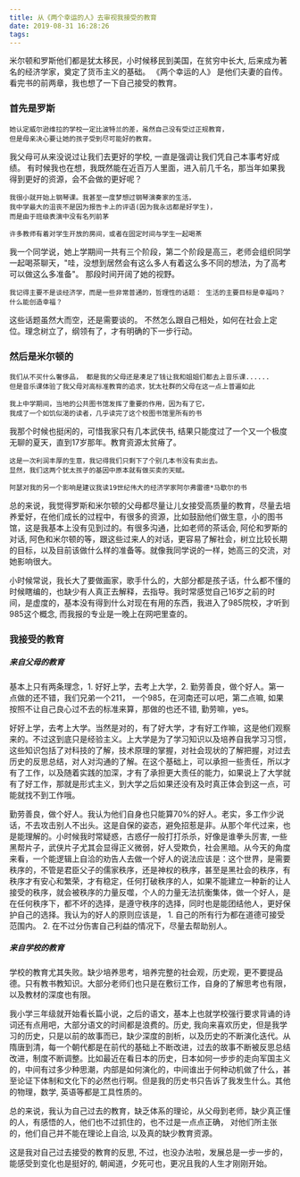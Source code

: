 ```yaml
---
title: 从《两个幸运的人》去审视我接受的教育
date: 2019-08-31 16:28:26
tags:
---
```


米尔顿和罗斯他们都是犹太移民，小时候移民到美国，在贫穷中长大, 后来成为著名的经济学家，奠定了货币主义的基础。
《两个幸运的人》 是他们夫妻的自传。看完书的前两章，我也想了一下自己接受的教育。

### 首先是罗斯
```
她认定威尔逊维拉的学校一定比波特兰的差，虽然自己没有受过正规教育，
但是母亲决心要让她的孩子受到尽可能好的教育。
```
我父母可从来没说过让我们去更好的学校, 一直是强调让我们凭自己本事考好成绩。 有时候我也在想，我既然能在近百万人里面，进入前几千名，那当年如果我得到更好的资源，会不会做的更好呢？
```
我很小就开始上钢琴课。我甚至一度梦想过钢琴演奏家的生活，
我中学最大的沮丧不是因为报告卡上的评语(因为我永远都是好学生)，
而是由于班级表演中没有名列前茅
```
```
许多教师有着对学生开放的房间，或者在固定时间与学生一起喝茶
```
我一个同学说，她上学期间一共有三个阶段，第二个阶段是高三，老师会组织同学一起喝茶聊天，"哇，没想到居然会有这么多人有着这么多不同的想法，为了高考可以做这么多准备"。 那段时间开阔了她的视野。
```
我记得主要不是谈经济学，而是一些非常普通的，哲理性的话题： 生活的主要目标是幸福吗？什么能创造幸福？
```
这些话题虽然大而空，还是需要谈的。 不然怎么跟自己相处，如何在社会上定位。理念树立了，纲领有了，才有明确的下一步行动。

### 然后是米尔顿的
```
我们从不买什么奢侈品， 都是我的父母还是凑足了钱让我和姐姐们都去上音乐课......
但是音乐课体验了我父母对高标准教育的追求，犹太社群的父母在这一点上普遍如此
```
```
我上中学期间，当地的公共图书馆发挥了重要的作用，因为有了它，
我成了一个如饥似渴的读者，几乎读完了这个校图书馆里所有的书
```
我那个时候也挺闲的，可惜我家只有几本武侠书, 结果只能度过了一个又一个极度无聊的夏天，直到17岁那年。教育资源太贫瘠了。
```
这是一次利润丰厚的生意，我记得我们只剩下了个别几本书没有卖出去。
显然，我们这两个犹太孩子的基因中原本就有做买卖的天赋。
```
```
阿瑟对我的另一个影响是建议我读19世纪伟大的经济学家阿尔弗雷德*马歇尔的书
```

总的来说，我觉得罗斯和米尔顿的父母都尽量让儿女接受高质量的教育，尽量去培养爱好，在他们成长的过程中，有很多的资源，比如鼓励他们做生意，小的图书馆，这是我基本上没有见到过的。有很多沟通，比如老师的茶话会, 阿伦和罗斯的对话, 阿色和米尔顿的等，跟这些过来人的对话，更容易了解社会，树立比较长期的目标，以及目前该做什么样的准备等。就像我同学说的一样，她高三的交流，对她影响很大。

小时候常说，我长大了要做画家，歌手什么的，大部分都是孩子话，什么都不懂的时候瞎编的，也缺少有人真正去解释，去指导。我时常感觉自己16岁之前的时间，是虚度的，基本没有得到什么对现在有用的东西，我进入了985院校，才听到985这个概念, 而我报的专业是一晚上在网吧里查的。

### 我接受的教育
##### 来自父母的教育

基本上只有两条理念，1. 好好上学，去考上大学，2. 勤劳善良，做个好人。第一点做的还不错，我们兄弟一个211， 一个985，在河南还可以吧，第二点嘛, 如果按照不让自己良心过不去的标准来算，那做的也还不错, 勤劳嘛，yes。

好好上学，去考上大学。当然是对的，有了好大学，才有好工作嘛，这是他们观察来的。不过这到底只是经验主义。上大学是为了学习知识以及培养自我学习习惯，这些知识包括了对科技的了解，技术原理的掌握，对社会现状的了解把握，对过去历史的反思总结，对人对沟通的了解。在这个基础上，可以承担一些责任，所以才有了工作，以及随着实践的加深，才有了承担更大责任的能力，如果说上了大学就有了好工作，那就是形式主义，到大学之后如果还没有及时真正体会到这一点，可能就找不到工作哦。

勤劳善良，做个好人。我认为他们自身也只能算70%的好人。老实，多工作少说话，不去攻击别人不出头。这是自保的姿态，避免招惹是非。从那个年代过来，也是能理解的。小时候我时常疑惑，古惑仔一般打打杀杀，好像是谁拳头厉害, 一些黑帮片子，武侠片子尤其会显得正义微弱，好人受欺负，社会黑暗。从今天的角度来看，一个能逻辑上自洽的劝告人去做一个好人的说法应该是：这个世界，是需要秩序的，不管是君臣父子的儒家秩序，还是神权的秩序，甚至是黑社会的秩序，有秩序才有安心和繁荣，才有稳定，任何打破秩序的人，如果不能建立一种新的让人接受的秩序，就会被秩序的力量反噬，个人的力量无法抗衡集体，做一个好人，是在任何秩序下，都不坏的选择，是遵守秩序的选择，同时也是能团结他人，更好保护自己的选择。我认为的好人的原则应该是， 1. 自己的所有行为都在道德可接受范围内。 2. 在不过分伤害自己利益的情况下，尽量去帮助别人。

##### 来自学校的教育

学校的教育尤其失败。缺少培养思考，培养完整的社会观，历史观，更不要提品德。只有教书教知识。大部分老师们也只是在敷衍工作，自身的了解思考也有限，以及教材的深度也有限。

我小学三年级就开始看长篇小说，之后的语文，基本上也就学校强行要求背诵的诗词还有点用吧，大部分语文的时间都是浪费的。历史, 我向来喜欢历史，但是我学习的历史，只是以前的故事而已，缺少深度的剖析，以及历史的不断演化迭代。从隋唐到清，每一个朝代都是在前代的基础上不断改进，过去的故事不断被反思总结改进，制度不断调整。比如最近在看日本的历史，日本如何一步步的走向军国主义的，中间有过多少种思潮，内部是如何演化的，中间谁出于何种动机做了什么，甚至论证下体制和文化下的必然也行啊。但是我的历史书只告诉了我发生什么。其他的物理，数学, 英语等都是工具性质的。

总的来说，我认为自己过去的教育，缺乏体系的理论，从父母到老师，缺少真正懂的人，有感悟的人，他们也不过抓住的，也不过是一点点正确， 对他们所主张的，他们自己并不能在理论上自洽, 以及真的缺少教育资源。

这是我对自己过去接受的教育的反思, 不过，也没办法啦，发展总是一步一步的，能感受到变化也是挺好的, 朝闻道，夕死可也，更况且我的人生才刚刚开始。